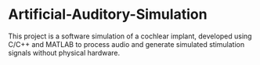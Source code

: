 # Artificial-Auditory-Simulation
This project is a software simulation of a cochlear implant, developed using   C/C++ and MATLAB to process audio and generate simulated stimulation signals without physical hardware.
